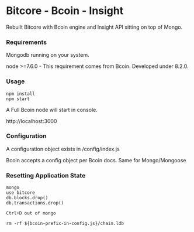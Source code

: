 # Bitcore - Bcoin - Insight
Rebuilt Bitcore with Bcoin engine and Insight API sitting on top of Mongo.

### Requirements
Mongodb running on your system.

node >=7.6.0 - This requirement comes from Bcoin. Developed under 8.2.0.

### Usage
```
npm install
npm start
```

A Full Bcoin node will start in console.

http://localhost:3000

### Configuration

A configuration object exists in /config/index.js

Bcoin accepts a config object per Bcoin docs. Same for Mongo/Mongoose

### Resetting Application State
```
mongo
use bitcore
db.blocks.drop()
db.transactions.drop()

Ctrl+D out of mongo

rm -rf ${bcoin-prefix-in-config.js}/chain.ldb
```
